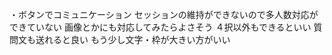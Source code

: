 ・ボタンでコミュニケーション
セッションの維持ができないので多人数対応ができていない
画像とかにも対応してみたらよさそう
４択以外もできるといい
質問文も送れると良い
もう少し文字・枠が大きい方がいい

